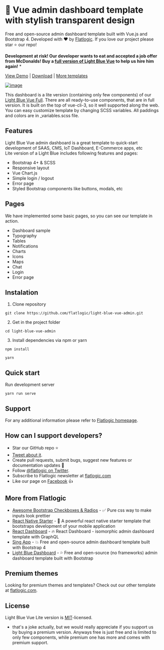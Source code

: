# 🤘 Vue admin dashboard template with stylish transparent design

Free and open-source admin dashboard template built with Vue.js and Bootstrap 4. Developed with ❤️ by [Flatlogic](https://flatlogic.com/). If you love our project please star ⭐️ our repo!

**Development at risk! Our developer wants to eat and accepted a job offer from McDonalds! Buy a [full version of Light Blue Vue](https://flatlogic.com/admin-dashboards/light-blue-vue/) to help us hire him again!** *

[View Demo](https://flatlogic.com/admin-dashboards/light-blue-vue-lite/demo) | [Download](https://github.com/flatlogic/light-blue-vue-admin/archive/master.zip) | [More templates](https://flatlogic.com/admin-dashboards)

[![image](https://user-images.githubusercontent.com/1212194/54691119-c3172500-4b33-11e9-8f2f-1a5e1610dbc5.png)](https://flatlogic.com/admin-dashboards/light-blue-vue-lite/demo)

This dashboard is a lite version (containing only few components) of our [Light Blue Vue Full](https://flatlogic.com/admin-dashboards/light-blue-vue). There are all ready-to-use components, that are in full version. It is built on the top of vue-cli-3, so it well supported along the web. You can easy customize template by changing SCSS variables. All paddings and colors are in _variables.scss file.

## Features

Light Blue Vue admin dashboard is a great template to quick-start development of SAAS, CMS, IoT Dashboard, E-Commerce apps, etc  
Lite version of a Light Blue includes following features and pages:

* Bootstrap 4+ & SCSS
* Responsive layout
* Vue Chart.js
* Simple login / logout 
* Error page
* Styled Bootstrap components like buttons, modals, etc


## Pages
We have implemented some basic pages, so you can see our template in action.

* Dashboard sample
* Typography
* Tables
* Notifications
* Charts
* Icons
* Maps
* Chat
* Login
* Error page

## Instalation 

1. Clone repository
```shell
git clone https://github.com/flatlogic/light-blue-vue-admin.git
```
2. Get in the project folder
```shell
cd light-blue-vue-admin
```
3. Install dependencies via npm or yarn
```shell
npm install
```
```shell
yarn
```

## Quick start
Run development server
```shell
yarn run serve
```

## Support
For any additional information please refer to [Flatlogic homepage](https://flatlogic.com).

## How can I support developers?
- Star our GitHub repo :star:
- [Tweet about it](https://twitter.com/intent/tweet?text=Amazing%20dashboard%20built%20with%20%23VueJS%20and%20%23Bootstrap!&url=https://github.com/flatlogic/light-blue-vue-admin&via=flatlogic).
- Create pull requests, submit bugs, suggest new features or documentation updates :wrench:
- Follow [@flatlogic on Twitter](https://twitter.com/flatlogic).
- Subscribe to Flatlogic newsletter at [flatlogic.com](https://flatlogic.com/)
- Like our page on [Facebook](https://www.facebook.com/flatlogic/) :thumbsup:

## More from Flatlogic
- [Awesome Bootstrap Checkboxes & Radios](https://github.com/flatlogic/awesome-bootstrap-checkbox) - ✅ Pure css way to make inputs look prettier
- [React Native Starter](https://github.com/flatlogic/react-native-starter) - 🚀 A powerful react native starter template that bootstraps development of your mobile application
- [React Dashboard](https://github.com/flatlogic/react-dashboard) - 🔥 React Dashboard - isomorphic admin dashboard template with GraphQL
- [Sing App](https://github.com/flatlogic/sing-app) - 💥 Free and open-source admin dashboard template built with Bootstrap 4
- [Light Blue Dashboard](https://github.com/flatlogic/light-blue-dashboard) - 💦 Free and open-source (no frameworks) admin dashboard template built with Bootstrap

## Premium themes
Looking for premium themes and templates? Check out our other template at [flatlogic.com](https://flatlogic.com/admin-dashboards).

## License

Light Blue Vue Lite version is [MIT](https://github.com/flatlogic/light-blue-vue-admin/blob/master/LICENSE)-licensed.

* that's a joke actually, but we would really appreciate if you support us by buying a premium version. Anyways free is just free and is limited to only few components, while premium one has more and comes with premium support.
